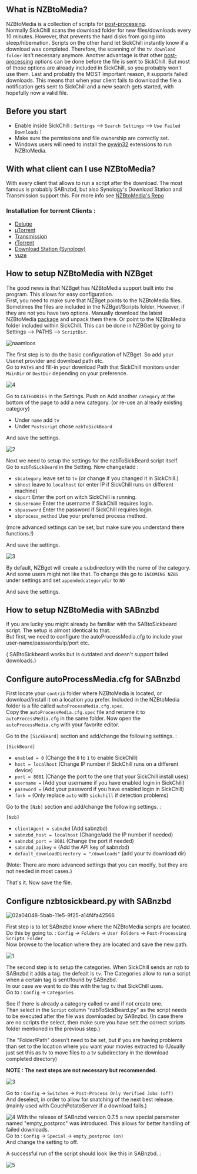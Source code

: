 ## What is NZBtoMedia?

NZBtoMedia is a collection of scripts for [post-processing](https://github.com/SickChill/SickChill/wiki/Post-Processing).  
Normally SickChill scans the download folder for new files/downloads every 10 minutes. However, that prevents the hard disks from going into sleep/hibernation. Scripts on the other hand let SickChill instantly know if a download was completed. Therefore, the scanning of the `tv download folder` isn't necessary anymore.
Another advantage is that other [post-processing](https://github.com/SickChill/SickChill/wiki/Post-Processing) options can be done before the file is sent to SickChill. But most of those options are already included in SickChill, so you probably won't use them.
Last and probably the MOST important reason, it supports failed downloads. This means that when your client fails to download the file a notification gets sent to SickChill and a new search gets started, with hopefully now a valid file.

## Before you start

- Enable inside SickChill : `Settings` --> `Search Settings` --> `Use Failed Downloads` !
- Make sure the permissions and file ownership are correctly set.
- Windows users will need to install the [pywin32](https://sourceforge.net/projects/pywin32/files/pywin32/) extensions to run NZBtoMedia.

## With what client can I use NZBtoMedia?

With every client that allows to run a script after the download. The most famous is probably SABnzbd, but also Synology's Download Station and Transmission support this.
For more info see [NZBtoMedia's Repo](https://github.com/clinton-hall/nzbToMedia/wiki#downloaders)

### Installation for torrent Clients :

- [Deluge](https://github.com/clinton-hall/nzbToMedia/wiki/deluge)
- [µTorrent](https://github.com/clinton-hall/nzbToMedia/wiki/utorrent)
- [Transmission](https://github.com/clinton-hall/nzbToMedia/wiki/transmission)
- [rTorrent](https://github.com/clinton-hall/nzbToMedia/wiki/rtorrent)
- [Download Station (Synology)](https://github.com/clinton-hall/nzbToMedia/wiki/Download-Station)
- [vuze](https://github.com/clinton-hall/nzbToMedia/wiki/vuze)

## How to setup NZBtoMedia with NZBget

The good news is that NZBget has NZBtoMedia support built into the program. This allows for easy configuration.  
First, you need to make sure that NZBget points to the NZBtoMedia files. Sometimes the files are included in the NZBget/Scripts folder. However, if they are not you have two options. Manually download the latest NZBtoMedia [package](https://github.com/clinton-hall/nzbToMedia/archive/master.zip) and unpack them there. Or point to the NZBtoMedia folder included within SickChill. This can be done in NZBGet by going to Settings --> PATHS --> `ScriptDir`.

![naamloos](https://cloud.githubusercontent.com/assets/7928052/13014408/f9a0cfb0-d1b3-11e5-915a-bc695e77b4ba.png)

The first step is to do the basic configuration of NZBget. So add your Usenet provider and download path etc.  
Go to `PATHS` and fill-in your download Path that SickChill monitors under `MainDir` or `DestDir` depending on your preference.

![4](https://cloud.githubusercontent.com/assets/7928052/13014407/f99d1d34-d1b3-11e5-9fc7-7366fb786ebe.png)

Go to `CATEGORIES` in the Settings. Push on Add another `category` at the bottom of the page to add a new category. (or re-use an already existing category)

- Under `name` add `tv`
- Under `Postscript` chose `nzbToSickBeard`

And save the settings.

![2](https://cloud.githubusercontent.com/assets/7928052/13014403/f995f324-d1b3-11e5-9917-fdcb71d9aabe.png)

Next we need to setup the settings for the nzbToSickBeard script itself.  
Go to `nzbToSickBeard` in the Setting. Now change/add :

- `sbcategory` leave set to `tv` (or change if you changed it in SickChill.)
- `sbhost` leave to `localhost` (or enter IP if SickChill runs on different machine)
- `sbport` Enter the port on witch SickChill is running.
- `sbusername` Enter the username if SickChill requires login.
- `sbpassword` Enter the password if SickChill requires login.
- `sbprocess_method` Use your preferred process method.

(more advanced settings can be set, but make sure you understand there functions.!)

And save the settings.

![3](https://cloud.githubusercontent.com/assets/7928052/13014404/f99896ec-d1b3-11e5-8d84-7bab89f35121.png)

By default, NZBget will create a subdirectory with the name of the category. And some users might not like that. To change this go to `INCOMING NZBS` under settings and set `appendedcategorydir` to `NO`

And save the settings.

## How to setup NZBtoMedia with SABnzbd

If you are lucky you might already be familiar with the SABtoSickbeard script. The setup is almost identical to that.  
But first, we need to configure the autoProcessMedia.cfg to include your user-name/passwords/ip/port etc.

( SABtoSickbeard works but is outdated and doesn't support failed downloads.)

## Configure autoProcessMedia.cfg for SABnzbd

First locate your `contrib` folder where NZBtoMedia is located, or download/install it on a location you prefer. Included in the NZBtoMedia folder is a file called `autoProcessMedia.cfg.spec`.  
Copy the `autoProcessMedia.cfg.spec` file and rename it to `autoProcessMedia.cfg` in the same folder.
Now open the `autoProcessMedia.cfg` with your favorite editor.

Go to the `[SickBeard]` section and add/change the following settings. :

`[SickBeard]`

- `enabled = 0` (Change the `0` to `1` to enable SickChill)
- `host = localhost` (Change IP number if SickChill runs on a different device)
- `port = 8081` (Change the port to the one that your SickChill install uses)
- `username =` (Add your username if you have enabled login in SickChill)
- `password =` (Add your password if you have enabled login in SickChill)
- `fork =` (Only replace `auto` with `sickchill` if detection problems)

Go to the `[Nzb]` section and add/change the following settings. :

`[Nzb]`

- `clientAgent = sabnzbd` (Add sabnzbd)
- `sabnzbd_host = localhost` (Change/add the IP number if needed)
- `sabnzbd_port = 8081` (Change the port if needed)
- `sabnzbd_apikey` = (Add the API key of sabnzbd)
- `default_downloadDirectory = "/downloads"` (add your tv download dir)

(Note: There are more advanced settings that you can modify, but they are not needed in most cases.)

That's it. Now save the file.

## Configure nzbtosickbeard.py with SABnzbd

![02a04048-5bab-11e5-9f25-a14f4fa42566](https://cloud.githubusercontent.com/assets/7928052/13014406/f99c4288-d1b3-11e5-8f68-dde9be0fe691.png)

First step is to let SABnzbd know where the NZBtoMedia scripts are located.  
Do this by going to. : `Config` -> `Folders` -> `User Folders` -> `Post-Processing Scripts Folder`  
Now browse to the location where they are located and save the new path.

![1](https://cloud.githubusercontent.com/assets/7928052/13014405/f99ac868-d1b3-11e5-841f-d566aed5f04c.png)

The second step is to setup the categories. When SickChill sends an nzb to SABnzbd it adds a tag. the defealt is `tv`. The Categories allow to run a script when a certain tag is sent/found by SABnzbd.  
In our case we want to do this with the tag `tv` that SickChill uses.  
Go to : `Config` -> `Categories`

See if there is already a category called `tv` and if not create one.  
Than select in the `Script` column "nzbToSickBeard.py" as the script needs to be executed after the file was downloaded by SABnzbd. (In case there are no scripts the select, then make sure you have sett the correct scripts folder mentioned in the previous step.)

The "Folder/Path" doesn't need to be set, but if you are having problems than set to the location where you want your movies extracted to (Usually just set this as tv to move files to a tv subdirectory in the download completed directory)

**NOTE : The next steps are not necessary but recommended.**

![3](https://cloud.githubusercontent.com/assets/7928052/13014409/f9abfca0-d1b3-11e5-93c8-ad8e47836327.png)

Go to : `Config` -> `Switches` -> `Post-Process Only Verified Jobs (off)`  
And deselect, in order to allow for snatching of the next best release. (mainly used with CouchPotatoServer if a download fails.)

![4](https://cloud.githubusercontent.com/assets/7928052/13014410/f9ae3d94-d1b3-11e5-9713-896c133465c8.png)
With the release of SABnzbd version 0.7.5 a new special parameter named "empty_postproc" was introduced. This allows for better handling of failed downloads.  
Go to : `Config` -> `Special` -> `empty_postproc (on)`  
And change the setting to off.

A successful run of the script should look like this in SABnzbd. :

![5](https://cloud.githubusercontent.com/assets/7928052/13014411/f9afd71c-d1b3-11e5-89bf-643f2bf13603.png)
